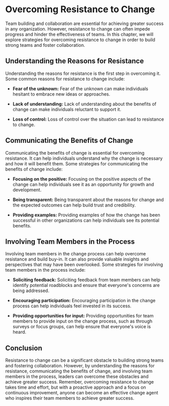 Overcoming Resistance to Change
===========================================================================

Team building and collaboration are essential for achieving greater success in any organization. However, resistance to change can often impede progress and hinder the effectiveness of teams. In this chapter, we will explore strategies for overcoming resistance to change in order to build strong teams and foster collaboration.

Understanding the Reasons for Resistance
----------------------------------------

Understanding the reasons for resistance is the first step in overcoming it. Some common reasons for resistance to change include:

* **Fear of the unknown:** Fear of the unknown can make individuals hesitant to embrace new ideas or approaches.

* **Lack of understanding:** Lack of understanding about the benefits of change can make individuals reluctant to support it.

* **Loss of control:** Loss of control over the situation can lead to resistance to change.

Communicating the Benefits of Change
------------------------------------

Communicating the benefits of change is essential for overcoming resistance. It can help individuals understand why the change is necessary and how it will benefit them. Some strategies for communicating the benefits of change include:

* **Focusing on the positive:** Focusing on the positive aspects of the change can help individuals see it as an opportunity for growth and development.

* **Being transparent:** Being transparent about the reasons for change and the expected outcomes can help build trust and credibility.

* **Providing examples:** Providing examples of how the change has been successful in other organizations can help individuals see its potential benefits.

Involving Team Members in the Process
-------------------------------------

Involving team members in the change process can help overcome resistance and build buy-in. It can also provide valuable insights and perspectives that may have been overlooked. Some strategies for involving team members in the process include:

* **Soliciting feedback:** Soliciting feedback from team members can help identify potential roadblocks and ensure that everyone's concerns are being addressed.

* **Encouraging participation:** Encouraging participation in the change process can help individuals feel invested in its success.

* **Providing opportunities for input:** Providing opportunities for team members to provide input on the change process, such as through surveys or focus groups, can help ensure that everyone's voice is heard.

Conclusion
----------

Resistance to change can be a significant obstacle to building strong teams and fostering collaboration. However, by understanding the reasons for resistance, communicating the benefits of change, and involving team members in the process, leaders can overcome these obstacles and achieve greater success. Remember, overcoming resistance to change takes time and effort, but with a proactive approach and a focus on continuous improvement, anyone can become an effective change agent who inspires their team members to achieve greater success.
